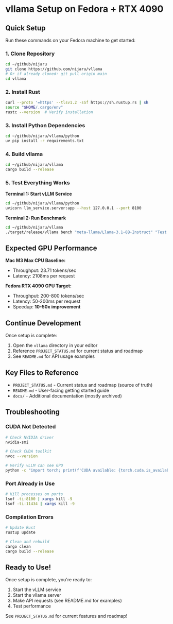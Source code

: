 # vllama Setup on Fedora + RTX 4090

## Quick Setup

Run these commands on your Fedora machine to get started:

### 1. Clone Repository
```bash
cd ~/github/nijaru
git clone https://github.com/nijaru/vllama
# Or if already cloned: git pull origin main
cd vllama
```

### 2. Install Rust
```bash
curl --proto '=https' --tlsv1.2 -sSf https://sh.rustup.rs | sh
source "$HOME/.cargo/env"
rustc --version  # Verify installation
```

### 3. Install Python Dependencies
```bash
cd ~/github/nijaru/vllama/python
uv pip install -r requirements.txt
```

### 4. Build vllama
```bash
cd ~/github/nijaru/vllama
cargo build --release
```

### 5. Test Everything Works

**Terminal 1: Start vLLM Service**
```bash
cd ~/github/nijaru/vllama/python
uvicorn llm_service.server:app --host 127.0.0.1 --port 8100
```

**Terminal 2: Run Benchmark**
```bash
cd ~/github/nijaru/vllama
./target/release/vllama bench "meta-llama/Llama-3.1-8B-Instruct" "Test prompt" -i 10
```

## Expected GPU Performance

**Mac M3 Max CPU Baseline:**
- Throughput: 23.71 tokens/sec
- Latency: 2108ms per request

**Fedora RTX 4090 GPU Target:**
- Throughput: 200-800 tokens/sec
- Latency: 50-200ms per request
- Speedup: **10-50x improvement**

## Continue Development

Once setup is complete:

1. Open the `vllama` directory in your editor
2. Reference `PROJECT_STATUS.md` for current status and roadmap
3. See `README.md` for API usage examples

## Key Files to Reference

- `PROJECT_STATUS.md` - Current status and roadmap (source of truth)
- `README.md` - User-facing getting started guide
- `docs/` - Additional documentation (mostly archived)

## Troubleshooting

### CUDA Not Detected
```bash
# Check NVIDIA driver
nvidia-smi

# Check CUDA toolkit
nvcc --version

# Verify vLLM can see GPU
python -c "import torch; print(f'CUDA available: {torch.cuda.is_available()}')"
```

### Port Already in Use
```bash
# Kill processes on ports
lsof -ti:8100 | xargs kill -9
lsof -ti:11434 | xargs kill -9
```

### Compilation Errors
```bash
# Update Rust
rustup update

# Clean and rebuild
cargo clean
cargo build --release
```

## Ready to Use!

Once setup is complete, you're ready to:
1. Start the vLLM service
2. Start the vllama server
3. Make API requests (see README.md for examples)
4. Test performance

See `PROJECT_STATUS.md` for current features and roadmap!
